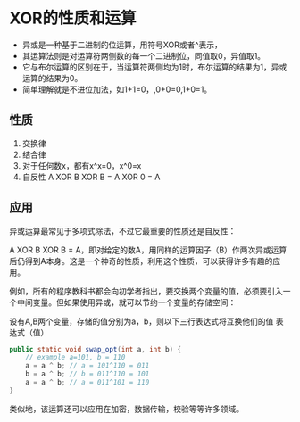 # XOR的性质和运算

- 异或是一种基于二进制的位运算，用符号XOR或者^表示，
- 其运算法则是对运算符两侧数的每一个二进制位，同值取0，异值取1。
- 它与布尔运算的区别在于，当运算符两侧均为1时，布尔运算的结果为1，异或运算的结果为0。
- 简单理解就是不进位加法，如1+1=0，,0+0=0,1+0=1。

## 性质

1. 交换律
2. 结合律
3. 对于任何数x，都有x^x=0，x^0=x
4. 自反性 A XOR B XOR B = A XOR 0 = A

## 应用

异或运算最常见于多项式除法，不过它最重要的性质还是自反性：

A XOR B XOR B = A，即对给定的数A，用同样的运算因子（B）作两次异或运算后仍得到A本身。这是一个神奇的性质，利用这个性质，可以获得许多有趣的应用。 

例如，所有的程序教科书都会向初学者指出，要交换两个变量的值，必须要引入一个中间变量。但如果使用异或，就可以节约一个变量的存储空间： 

设有A,B两个变量，存储的值分别为a，b，则以下三行表达式将互换他们的值 表达式（值） 

```Java
public static void swap_opt(int a, int b) {
	// example a=101, b = 110
	a = a ^ b; // a = 101^110 = 011
	b = a ^ b; // b = 011^110 = 101
	a = a ^ b; // a = 011^101 = 110
}
```

类似地，该运算还可以应用在加密，数据传输，校验等等许多领域。